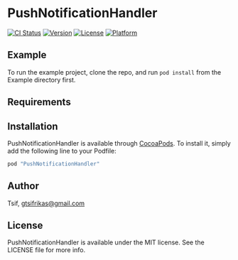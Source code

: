 # PushNotificationHandler

[![CI Status](http://img.shields.io/travis/Tsif/PushNotificationHandler.svg?style=flat)](https://travis-ci.org/Tsif/PushNotificationHandler)
[![Version](https://img.shields.io/cocoapods/v/PushNotificationHandler.svg?style=flat)](http://cocoapods.org/pods/PushNotificationHandler)
[![License](https://img.shields.io/cocoapods/l/PushNotificationHandler.svg?style=flat)](http://cocoapods.org/pods/PushNotificationHandler)
[![Platform](https://img.shields.io/cocoapods/p/PushNotificationHandler.svg?style=flat)](http://cocoapods.org/pods/PushNotificationHandler)

## Example

To run the example project, clone the repo, and run `pod install` from the Example directory first.

## Requirements

## Installation

PushNotificationHandler is available through [CocoaPods](http://cocoapods.org). To install
it, simply add the following line to your Podfile:

```ruby
pod "PushNotificationHandler"
```

## Author

Tsif, gtsifrikas@gmail.com

## License

PushNotificationHandler is available under the MIT license. See the LICENSE file for more info.

